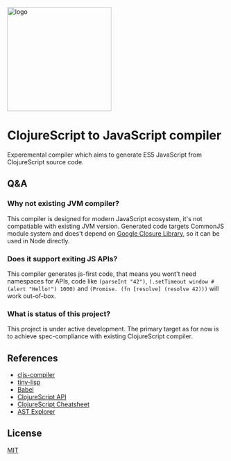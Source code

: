 <img src="https://github.com/sergeybekrin/cljs/raw/master/.github/logo.png" alt="logo" width="240" height="240" />

# ClojureScript to JavaScript compiler
Experemental compiler which aims to generate ES5 JavaScript from
ClojureScript source code.

## Q&A
### Why not existing JVM compiler?
This compiler is designed for modern JavaScript ecosystem, it's not compatiable
with existing JVM version. Generated code targets CommonJS module system and
does't depend on [Google Closure Library](https://developers.google.com/closure/library/),
so it can be used in Node directly.

### Does it support exiting JS APIs?
This compiler generates js-first code, that means you wont't need namespaces
for APIs, code like `(parseInt "42")`, `(.setTimeout window #(alert "Hello!") 1000)`
and `(Promise. (fn [resolve] (resolve 42)))` will work out-of-box.

### What is status of this project?
This project is under active development. The primary target as for now is to achieve
spec-compliance with existing ClojureScript compiler.

## References
* [cljs-compiler](https://github.com/alanshaw/cljs-compiler)
* [tiny-lisp](https://github.com/daynin/tiny-lisp)
* [Babel](https://github.com/babel/babel)
* [ClojureScript API](http://cljs.github.io/api) 
* [ClojureScript Cheatsheet](http://cljs.info/cheatsheet)
* [AST Explorer](https://astexplorer.net)

## License
[MIT](https://github.com/sergeykrinbe/cljs-compiler/blob/master/LICENSE)